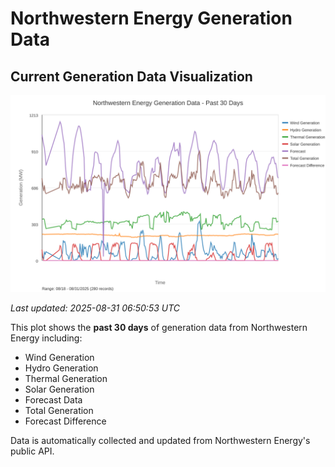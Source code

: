 # Northwestern Energy Generation Data

## Current Generation Data Visualization

![Northwestern Energy Generation Data](images/nwe_generation_plot.svg)

*Last updated: 2025-08-31 06:50:53 UTC*

This plot shows the **past 30 days** of generation data from Northwestern Energy including:
- Wind Generation
- Hydro Generation  
- Thermal Generation
- Solar Generation
- Forecast Data
- Total Generation
- Forecast Difference

Data is automatically collected and updated from Northwestern Energy's public API.

